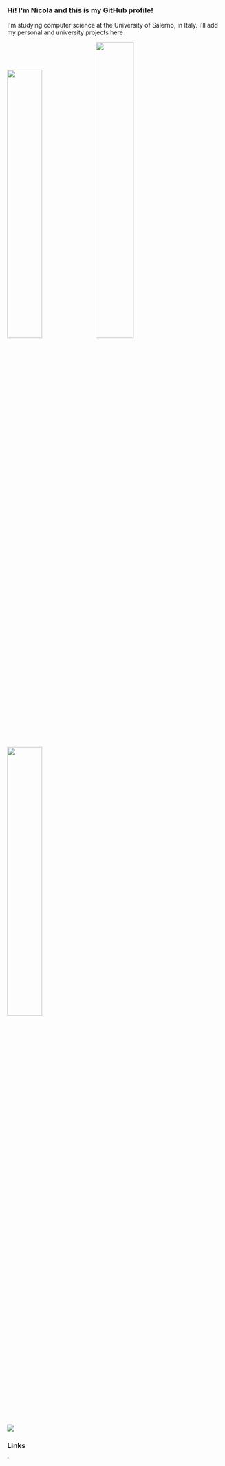 ### Hi! I'm Nicola and this is my GitHub profile!
I'm studying computer science at the University of Salerno, in Italy. I'll add my personal and university projects here

<img src="https://github-readme-stats-one-wheat.vercel.app/api?username=nf0101&show_icons=true&theme=gotham" width="40%"></img> <img src="https://github-readme-streak-stats.herokuapp.com/?user=nf0101&theme=gotham" width="42%"></img> <img src="https://github-readme-stats-nf0101.vercel.app/api/top-langs/?username=nf0101&hide=swift,kotlin,objective-c,shaderlab,hlsl,css&layout=compact&theme=gotham" width="40%"></img> 

![](https://komarev.com/ghpvc/?username=nf0101&color=blue)
### Links
<a href="https://www.linkedin.com/in/nicola-frugieri-7237561b8/"> <img src="https://github.com/gauravghongde/social-icons/blob/master/SVG/White/LinkedIN_white.svg" width="3%"> </img> <a/>
